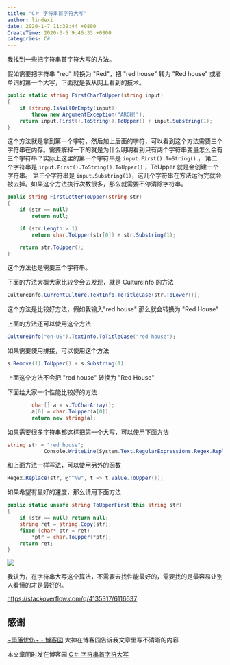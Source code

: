 ```yaml
---
title: "C＃ 字符串首字符大写"
author: lindexi
date: 2020-1-7 11:39:44 +0800
CreateTime: 2020-3-5 9:46:33 +0800
categories: C#
---
```


我找到一些把字符串首字符大写的方法。

<!--more-->



假如需要把字符串 "red" 转换为 "Red"，把 "red house" 转为 "Red house" 或者单词的第一个大写，下面就是我从网上看到的技术。

```csharp
public static string FirstCharToUpper(string input)
{
    if (string.IsNullOrEmpty(input))
        throw new ArgumentException("ARGH!");
    return input.First().ToString().ToUpper() + input.Substring(1);
}
```

这个方法就是拿到第一个字符，然后加上后面的字符，可以看到这个方法需要三个字符串在内存。需要解释一下的就是为什么明明看到只有两个字符串变量怎么会有三个字符串？实际上这里的第一个字符串是 `input.First().ToString()` ，
第二个字符串是 `input.First().ToString().ToUpper()` ，ToUpper 就是会创建一个字符串。
第三个字符串是 `input.Substring(1)`，这几个字符串在方法运行完就会被去掉。如果这个方法执行次数很多，那么就需要不停清除字符串。

```csharp
public string FirstLetterToUpper(string str)
{
    if (str == null)
        return null;

    if (str.Length > 1)
        return char.ToUpper(str[0]) + str.Substring(1);

    return str.ToUpper();
}
```

这个方法也是需要三个字符串。

下面的方法大概大家比较少会去发现，就是 CultureInfo 的方法

```csharp
CultureInfo.CurrentCulture.TextInfo.ToTitleCase(str.ToLower());
```

这个方法是比较好方法，假如我输入"red house" 那么就会转换为 "Red House"

上面的方法还可以使用这个方法

```csharp
CultureInfo("en-US").TextInfo.ToTitleCase("red house");
```


如果需要使用拼接，可以使用这个方法

```csharp
s.Remove(1).ToUpper() + s.Substring(1) 
```

上面这个方法不会把 "red house" 转换为 "Red House"

下面给大家一个性能比较好的方法

```csharp
        char[] a = s.ToCharArray();
        a[0] = char.ToUpper(a[0]);
        return new string(a);
```

如果需要很多字符串都这样把第一个大写，可以使用下面方法

```csharp
string str = "red house";
            Console.WriteLine(System.Text.RegularExpressions.Regex.Replace(str, "^[a-z]", m => m.Value.ToUpper()));
```

和上面方法一样写法，可以使用另外的函数

```csharp
Regex.Replace(str, @"^\w", t => t.Value.ToUpper());
```

如果希望有最好的速度，那么请用下面方法

```csharp
public static unsafe string ToUpperFirst(this string str)
{
    if (str == null) return null;
    string ret = string.Copy(str);
    fixed (char* ptr = ret) 
        *ptr = char.ToUpper(*ptr);
    return ret;
}
```

![](http://image.acmx.xyz/34fdad35-5dfe-a75b-2b4b-8c5e313038e2%2F2017917102022.jpg)

我认为，在字符串大写这个算法，不需要去找性能最好的，需要找的是最容易让别人看懂的才是最好的。

https://stackoverflow.com/q/4135317/6116637

## 感谢

[~雨落忧伤~ - 博客园](http://www.cnblogs.com/cjm123/ ) 大神在博客园告诉我文章里写不清晰的内容

本文章同时发在博客园 [C＃ 字符串首字符大写 ](http://www.cnblogs.com/lindexi/p/CFirstCharToUpper.html )

